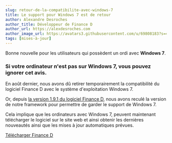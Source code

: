 ```yaml
---
slug: retour-de-la-compatibilite-avec-windows-7
title: Le support pour Windows 7 est de retour
author: Alexandre Desroches
author_title: Développeur de Finance D
author_url: https://alexdesroches.com
author_image_url: https://avatars3.githubusercontent.com/u/69808183?s=460&u=209132f93efd38e59b62bd617a6d4b4ebb14e5e3&v=4
tags: [mises-à-jour]
---
```


Bonne nouvelle pour les utilisateurs qui possèdent un ordi avec **Windows 7**.

### Si votre ordinateur n'est pas sur Windows 7, vous pouvez ignorer cet avis.

En août dernier, nous avons dû retirer temporairement la compatibilité du logiciel Finance D avec le système
d'exploitation Windows 7.

Or,
depuis [la version 1.9.1 du logiciel Finance&nbsp;D](https://docs.finance-d.com/logiciel-tenue-de-livres-simplifiee/updates/v1.9.1/),
nous avons reculé la version de notre framework pour permettre de garder le support de Windows 7.

Cela implique que les ordinateurs avec Windows 7, peuvent maintenant télécharger le logiciel sur le site web
et ainsi obtenir les dernières nouveautés ainsi que les mises à jour automatiques prévues.

[Télécharger Finance&nbsp;D](https://finance-d.com/telecharger/)

